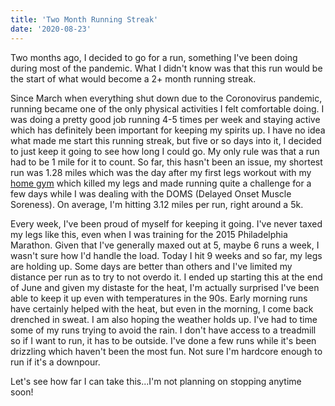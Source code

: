 ```yaml
---
title: 'Two Month Running Streak'
date: '2020-08-23'
---
```


Two months ago, I decided to go for a run, something I've been doing during most of the pandemic. What I didn't know was that this run would be the start of what would become a 2+ month running streak.

Since March when everything shut down due to the Coronovirus pandemic, running became one of the only physical activities I felt comfortable doing. I was doing a pretty good job running 4-5 times per week and staying active which has definitely been important for keeping my spirits up. I have no idea what made me start this running streak, but five or so days into it, I decided to just keep it going to see how long I could go. My only rule was that a run had to be 1 mile for it to count. So far, this hasn't been an issue, my shortest run was 1.28 miles which was the day after my first legs workout with my [home gym](https://kpwags.com/2020/08/04/so-i-finally-built-a-home-gym.html) which killed my legs and made running quite a challenge for a few days while I was dealing with the DOMS (Delayed Onset Muscle Soreness). On average, I'm hitting 3.12 miles per run, right around a 5k.

Every week, I've been proud of myself for keeping it going. I've never taxed my legs like this, even when I was training for the 2015 Philadelphia Marathon. Given that I've generally maxed out at 5, maybe 6 runs a week, I wasn't sure how I'd handle the load. Today I hit 9 weeks and so far, my legs are holding up. Some days are better than others and I've limited my distance per run as to try to not overdo it. I ended up starting this at the end of June and given my distaste for the heat, I'm actually surprised I've been able to keep it up even with temperatures in the 90s. Early morning runs have certainly helped with the heat, but even in the morning, I come back drenched in sweat. I am also hoping the weather holds up. I've had to time some of my runs trying to avoid the rain. I don't have access to a treadmill so if I want to run, it has to be outside. I've done a few runs while it's been drizzling which haven't been the most fun. Not sure I'm hardcore enough to run if it's a downpour.

Let's see how far I can take this...I'm not planning on stopping anytime soon!
